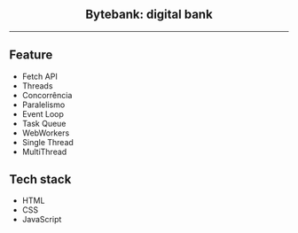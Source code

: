 <h2 align="center">Bytebank: digital bank</h2>
<hr>

## Feature
* Fetch API
* Threads
* Concorrência
* Paralelismo
* Event Loop
* Task Queue
* WebWorkers
* Single Thread
* MultiThread

## Tech stack
* HTML
* CSS
* JavaScript
